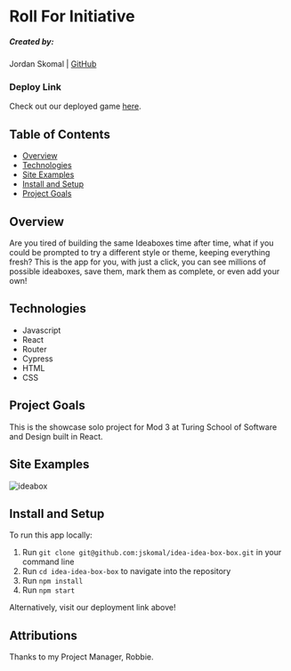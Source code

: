 # Roll For Initiative

##### Created by:

Jordan Skomal | [GitHub](https://github.com/jskomal)

### Deploy Link

Check out our deployed game [here](https://roll-for-initiative-turing.herokuapp.com/).

## Table of Contents

- [Overview](#overview)
- [Technologies](#technologies)
- [Site Examples](#screenshots)
- [Install and Setup](#Install)
- [Project Goals](#Goals)

## Overview

Are you tired of building the same Ideaboxes time after time, what if you could be prompted to try a different style or theme, keeping everything fresh?
This is the app for you, with just a click, you can see millions of possible ideaboxes, save them, mark them as complete, or even add your own!

## Technologies

- Javascript
- React
- Router
- Cypress
- HTML
- CSS

## Project Goals

This is the showcase solo project for Mod 3 at Turing School of Software and Design built in React.

## Site Examples
![ideabox](https://user-images.githubusercontent.com/90876852/165006203-02b73d95-97ac-4974-893c-dfd7d4ce6079.gif)


## Install and Setup

To run this app locally:

1. Run `git clone git@github.com:jskomal/idea-idea-box-box.git` in your command line
2. Run `cd idea-idea-box-box` to navigate into the repository
3. Run `npm install`
4. Run `npm start`

Alternatively, visit our deployment link above!

## Attributions

Thanks to my Project Manager, Robbie.

